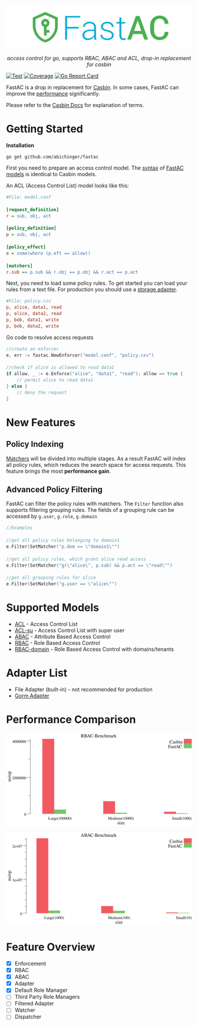 <p align="center">
<img src="logo.png" alt="FastAC">
</p>
<p align="center">
    <em>access control for go, supports RBAC, ABAC and ACL, drop-in replacement for casbin</em>
</p>

[![Test](https://github.com/abichinger/fastac/actions/workflows/test.yml/badge.svg?branch=main)](https://codecov.io/gh/abichinger/fastac)
[![Coverage](https://img.shields.io/codecov/c/github/abichinger/fastac)](https://codecov.io/gh/abichinger/fastac)
[![Go Report Card](https://goreportcard.com/badge/github.com/abichinger/fastac)](https://goreportcard.com/report/github.com/abichinger/fastac)

FastAC is a drop in replacement for [Casbin](https://github.com/casbin/casbin). In some cases, FastAC can improve the [performance](#performance-comparison) significantly.

Please refer to the [Casbin Docs](https://casbin.org/docs/en/how-it-works) for explanation of terms.

# Getting Started

**Installation**

```
go get github.com/abichinger/fastac
```

First you need to prepare an access control model. The [syntax](https://casbin.org/docs/en/syntax-for-models) of [FastAC models](#supported-models) is identical to Casbin models.

An ACL (Access Control List) model looks like this: 
```ini
#File: model.conf

[request_definition]
r = sub, obj, act

[policy_definition]
p = sub, obj, act

[policy_effect]
e = some(where (p.eft == allow))

[matchers]
r.sub == p.sub && r.obj == p.obj && r.act == p.act
```

Next, you need to load some policy rules.
To get started you can load your rules from a text file.
For production you should use a [storage adapter](#adapter-list).
```ini
#File: policy.csv
p, alice, data1, read
p, alice, data2, read
p, bob, data1, write
p, bob, data2, write
```

Go code to resolve access requests
```go
//create an enforcer
e, err := fastac.NewEnforcer("model.conf", "policy.csv")

//check if alice is allowed to read data1
if allow, _ := e.Enforce("alice", "data1", "read"); allow == true {
    // permit alice to read data1
} else {
    // deny the request
}
```


# New Features

## Policy Indexing

[Matchers](https://casbin.org/docs/en/syntax-for-models#matchers) will be divided into multiple stages. As a result FastAC will index all policy rules, which reduces the search space for access requests. This feature brings the most **performance gain**.

## Advanced Policy Filtering

FastAC can filter the policy rules with matchers. The `Filter` function also supports filtering grouping rules.
The fields of a grouping rule can be accessed by `g.user`, `g.role`, `g.domain`

```go
//Examples

//get all policy rules belonging to domain1
e.Filter(SetMatcher("p.dom == \"domain1\"")

//get all policy rules, which grant alice read access
e.Filter(SetMatcher("g(\"alice\", p.sub) && p.act == \"read\"")

//get all grouping rules for alice
e.Filter(SetMatcher("g.user == \"alice\"")
```

# Supported Models

- [ACL](/examples/basic_model.conf) - Access Control List
- [ACL-su](/examples/basic_with_root_model.conf) - Access Control List with super user
- [ABAC](/examples/abac_rule_model.conf) - Attribute Based Access Control
- [RBAC](/examples/rbac_model.conf) - Role Based Access Control
- [RBAC-domain](/examples/rbac_with_domains_model.conf) - Role Based Access Control with domains/tenants

# Adapter List

- File Adapter (built-in) - not recommended for production
- [Gorm Adapter](https://github.com/abichinger/gorm-adapter)

# Performance Comparison

![RBAC Benchmark](./bench/RBAC_op.svg)

![ABAC Benchmark](./bench/ABAC_op.svg)

# Feature Overview

- [x] Enforcement
- [x] RBAC
- [x] ABAC
- [x] Adapter
- [x] Default Role Manager
- [ ] Third Party Role Managers
- [ ] Filtered Adapter
- [ ] Watcher
- [ ] Dispatcher
